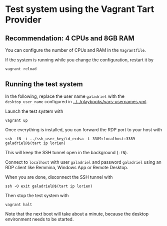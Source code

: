# Test system using the Vagrant Tart Provider

## Recommendation: 4 CPUs and 8GB RAM

You can configure the number of CPUs and RAM in the `Vagrantfile`.

If the system is running while you change the configuration, restart it by

```shell
vagrant reload
```

## Running the test system

In the following, replace the user name `galadriel` with the `desktop_user_name`
configured in
[../../playbooks/vars-usernames.yml](../../playbooks/vars-usernames.yml).

Launch the test system with

```shell
vagrant up
```

Once everything is installed, you can forward the RDP port to your host with

```shell
ssh -fN -i ../ssh_user_key/id_ecdsa -L 3389:localhost:3389 galadriel@$(tart ip lorien)
```

This will keep the SSH tunnel open in the background (`-fN`).

Connect to `localhost` with user `galadriel` and password `galadriel` using an
RDP client like Remmina, Windows App or Remote Desktop.

When you are done, disconnect the SSH tunnel with

```shell
ssh -O exit galadriel@$(tart ip lorien)
```

Then stop the test system with

```shell
vagrant halt
```

Note that the next boot will take about a minute, because the desktop
environment needs to be started.
